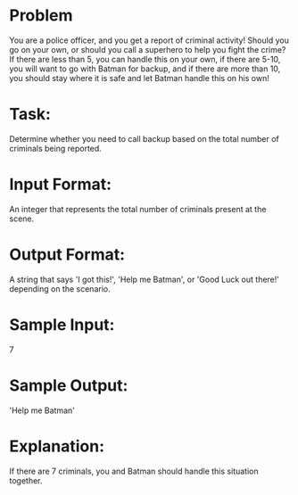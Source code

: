 # Problem
You are a police officer, and you get a report of criminal activity! Should you go on your own, or should you call a superhero to help you fight the crime? If there are less than 5, you can handle this on your own, if there are 5-10, you will want to go with Batman for backup, and if there are more than 10, you should stay where it is safe and let Batman handle this on his own!

# Task:
Determine whether you need to call backup based on the total number of criminals being reported.

# Input Format:
An integer that represents the total number of criminals present at the scene.

# Output Format:
A string that says 'I got this!', 'Help me Batman', or 'Good Luck out there!' depending on the scenario.

# Sample Input:
7

# Sample Output:
'Help me Batman'

# Explanation:
If there are 7 criminals, you and Batman should handle this situation together.